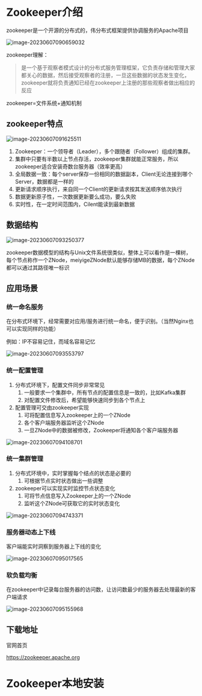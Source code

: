 # Zookeeper介绍

zookeeper是一个开源的分布式的，伟分布式框架提供协调服务的Apache项目

![image-20230607090659032](https://gitee.com/yangstudys/typora-pic/raw/master/prcture/202306070906119.png)

zookeeper理解：

> 是一个基于观察者模式设计的分布式服务管理框架，它负责存储和管理大家都关心的数据，然后接受观察者的注册，一旦这些数据的状态发生变化，zookeeper就将负责通知已经在zookeeper上注册的那些观察者做出相应的反应

zookeeper=文件系统+通知机制

## zookeeper特点

![image-20230607091625511](https://gitee.com/yangstudys/typora-pic/raw/master/prcture/202306070916575.png)

1. Zookeeper：一个领导者（Leader），多个跟随者（Follower）组成的集群。
2. 集群中只要有半数以上节点存活，zookeeper集群就能正常服务，所以zookeeper适合安装奇数台服务器（效率更高）
3. 全局数据一致：每个server保存一份相同的数据副本，Client无论连接到哪个Server，数据都是一样的
4. 更新请求顺序执行，来自同一个Client的更新请求按其发送顺序依次执行
5. 数据更新原子性，一次数据更新要么成功，要么失败
6. 实时性，在一定时间范围内，Cilent能读到最新数据

## 数据结构

![image-20230607093250377](https://gitee.com/yangstudys/typora-pic/raw/master/prcture/202306070932432.png)

zookeeper数据模型的结构与Unix文件系统很类似，整体上可以看作是一棵树，每个节点称作一个ZNode，meiyigeZNode默认能够存储MB的数据，每个ZNode都可以通过其路径唯一标识

## 应用场景

### 统一命名服务

在分布式环境下，经常需要对应用/服务进行统一命名，便于识别。（当然Nginx也可以实现同样的功能）

例如：IP不容易记住，而域名容易记忆

![image-20230607093553797](https://gitee.com/yangstudys/typora-pic/raw/master/prcture/202306070935864.png)

### 统一配置管理

1. 分布式环境下，配置文件同步非常常见
   1. 一般要求一个集群中，所有节点的配置信息是一致的，比如Kafka集群
   2. 对配置文件修改后，希望能够快速同步到各个节点上
2. 配置管理可交由zookeeper实现
   1. 可将配置信息写入zookeeper上的一个ZNode
   2. 各个客户端服务器监听这个ZNode
   3. 一旦ZNode中的数据被修改，Zookeeper将通知各个客户端服务器

![image-20230607094108701](https://gitee.com/yangstudys/typora-pic/raw/master/prcture/202306070941769.png)

### 统一集群管理

1. 分布式环境中，实时掌握每个结点的状态是必要的
   1. 可根据节点实时状态做出一些调整
2. zookeeper可以实现实时监控节点状态变化
   1. 可将节点信息写入Zookeeper上的一个ZNode
   2. 监听这个ZNode可获取它的实时状态变化

![image-20230607094743371](https://gitee.com/yangstudys/typora-pic/raw/master/prcture/202306070947452.png)

### 服务器动态上下线

客户端能实时洞察到服务器上下线的变化

![image-20230607095017565](https://gitee.com/yangstudys/typora-pic/raw/master/prcture/202306070950631.png)

### 软负载均衡

在zookeeper中记录每台服务器的访问数，让访问数最少的服务器去处理最新的客户端请求

![image-20230607095155968](https://gitee.com/yangstudys/typora-pic/raw/master/prcture/202306070951026.png)

## 下载地址

官网首页

https://zookeeper.apache.org

# Zookeeper本地安装

